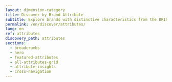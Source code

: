 ```yaml
---
layout: dimension-category
title: Discover by Brand Attribute
subtitle: Explore brands with distinctive characteristics from the BRICS+
permalink: /en/discover/attributes/
lang: en
ref: attributes
discovery_path: attributes
sections:
  - breadcrumbs
  - hero
  - featured-attributes
  - all-attributes-grid
  - attribute-insights
  - cross-navigation
---
```

